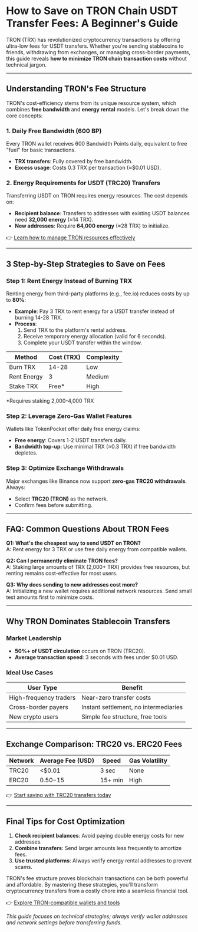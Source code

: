 # How to Save on TRON Chain USDT Transfer Fees: A Beginner's Guide  

TRON (TRX) has revolutionized cryptocurrency transactions by offering ultra-low fees for USDT transfers. Whether you're sending stablecoins to friends, withdrawing from exchanges, or managing cross-border payments, this guide reveals **how to minimize TRON chain transaction costs** without technical jargon.  

---

## Understanding TRON's Fee Structure  

TRON's cost-efficiency stems from its unique resource system, which combines **free bandwidth** and **energy rental** models. Let's break down the core concepts:  

### 1. **Daily Free Bandwidth (600 BP)**  
Every TRON wallet receives 600 Bandwidth Points daily, equivalent to free "fuel" for basic transactions.  
- **TRX transfers**: Fully covered by free bandwidth.  
- **Excess usage**: Costs 0.3 TRX per transaction (≈$0.01 USD).  

### 2. **Energy Requirements for USDT (TRC20) Transfers**  
Transferring USDT on TRON requires energy resources. The cost depends on:  
- **Recipient balance**: Transfers to addresses with existing USDT balances need **32,000 energy** (≈14 TRX).  
- **New addresses**: Require **64,000 energy** (≈28 TRX) to initialize.  

👉 [Learn how to manage TRON resources effectively](https://bit.ly/okx-bonus)  

---

## 3 Step-by-Step Strategies to Save on Fees  

### Step 1: Rent Energy Instead of Burning TRX  
Renting energy from third-party platforms (e.g., fee.io) reduces costs by up to **80%**:  
- **Example**: Pay 3 TRX to rent energy for a USDT transfer instead of burning 14-28 TRX.  
- **Process**:  
  1. Send TRX to the platform's rental address.  
  2. Receive temporary energy allocation (valid for 6 seconds).  
  3. Complete your USDT transfer within the window.  

| Method         | Cost (TRX) | Complexity |  
|----------------|------------|------------|  
| Burn TRX       | 14-28      | Low        |  
| Rent Energy    | 3          | Medium     |  
| Stake TRX      | Free*      | High       |  
*Requires staking 2,000-4,000 TRX  

### Step 2: Leverage Zero-Gas Wallet Features  
Wallets like TokenPocket offer daily free energy claims:  
- **Free energy**: Covers 1-2 USDT transfers daily.  
- **Bandwidth top-up**: Use minimal TRX (≈0.3 TRX) if free bandwidth depletes.  

### Step 3: Optimize Exchange Withdrawals  
Major exchanges like Binance now support **zero-gas TRC20 withdrawals**. Always:  
- Select **TRC20 (TRON)** as the network.  
- Confirm fees before submitting.  

---

## FAQ: Common Questions About TRON Fees  

**Q1: What's the cheapest way to send USDT on TRON?**  
A: Rent energy for 3 TRX or use free daily energy from compatible wallets.  

**Q2: Can I permanently eliminate TRON fees?**  
A: Staking large amounts of TRX (2,000+ TRX) provides free resources, but renting remains cost-effective for most users.  

**Q3: Why does sending to new addresses cost more?**  
A: Initializing a new wallet requires additional network resources. Send small test amounts first to minimize costs.  

---

## Why TRON Dominates Stablecoin Transfers  

### Market Leadership  
- **50%+ of USDT circulation** occurs on TRON (TRC20).  
- **Average transaction speed**: 3 seconds with fees under $0.01 USD.  

### Ideal Use Cases  
| User Type          | Benefit                          |  
|---------------------|----------------------------------|  
| High-frequency traders | Near-zero transfer costs       |  
| Cross-border payers | Instant settlement, no intermediaries |  
| New crypto users    | Simple fee structure, free tools |  

---

## Exchange Comparison: TRC20 vs. ERC20 Fees  

| Network | Average Fee (USD) | Speed | Gas Volatility |  
|---------|-------------------|-------|----------------|  
| TRC20   | <$0.01            | 3 sec | None           |  
| ERC20   | $0.50-$15         | 15+ min | High          |  

👉 [Start saving with TRC20 transfers today](https://bit.ly/okx-bonus)  

---

## Final Tips for Cost Optimization  

1. **Check recipient balances**: Avoid paying double energy costs for new addresses.  
2. **Combine transfers**: Send larger amounts less frequently to amortize fees.  
3. **Use trusted platforms**: Always verify energy rental addresses to prevent scams.  

TRON's fee structure proves blockchain transactions can be both powerful and affordable. By mastering these strategies, you'll transform cryptocurrency transfers from a costly chore into a seamless financial tool.  

👉 [Explore TRON-compatible wallets and tools](https://bit.ly/okx-bonus)  

*This guide focuses on technical strategies; always verify wallet addresses and network settings before transferring funds.*